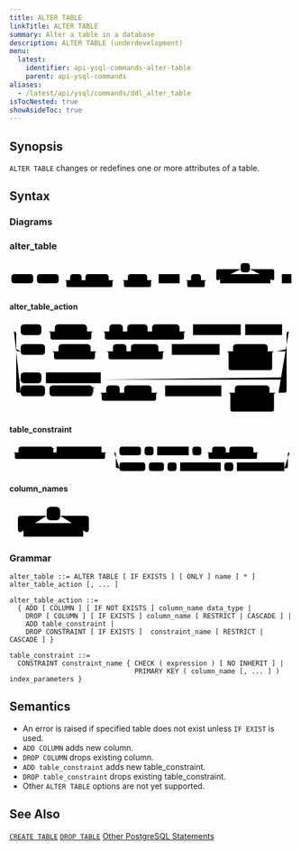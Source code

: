 ```yaml
---
title: ALTER TABLE
linkTitle: ALTER TABLE
summary: Alter a table in a database
description: ALTER TABLE (underdevelopment)
menu:
  latest:
    identifier: api-ysql-commands-alter-table
    parent: api-ysql-commands
aliases:
  - /latest/api/ysql/commands/ddl_alter_table
isTocNested: true
showAsideToc: true
---
```


## Synopsis
`ALTER TABLE` changes or redefines one or more attributes of a table.

## Syntax

### Diagrams

### alter_table
<svg class="rrdiagram" version="1.1" xmlns:xlink="http://www.w3.org/1999/xlink" xmlns="http://www.w3.org/2000/svg" width="744" height="78" viewbox="0 0 744 78"><path class="connector" d="M0 50h5m57 0h10m57 0h30m30 0h10m61 0h20m-136 0q5 0 5 5v8q0 5 5 5h111q5 0 5-5v-8q0-5 5-5m5 0h30m51 0h20m-86 0q5 0 5 5v8q0 5 5 5h61q5 0 5-5v-8q0-5 5-5m5 0h10m55 0h30m26 0h20m-61 0q5 0 5 5v8q0 5 5 5h36q5 0 5-5v-8q0-5 5-5m5 0h30m-5 0q-5 0-5-5v-19q0-5 5-5h59m24 0h59q5 0 5 5v19q0 5-5 5m-5 0h30m25 0h5"/><rect class="literal" x="5" y="34" width="57" height="24" rx="7"/><text class="text" x="15" y="50">ALTER</text><rect class="literal" x="72" y="34" width="57" height="24" rx="7"/><text class="text" x="82" y="50">TABLE</text><rect class="literal" x="159" y="34" width="30" height="24" rx="7"/><text class="text" x="169" y="50">IF</text><rect class="literal" x="199" y="34" width="61" height="24" rx="7"/><text class="text" x="209" y="50">EXISTS</text><rect class="literal" x="310" y="34" width="51" height="24" rx="7"/><text class="text" x="320" y="50">ONLY</text><a xlink:href="../grammar_diagrams#name"><rect class="rule" x="391" y="34" width="55" height="24"/><text class="text" x="401" y="50">name</text></a><rect class="literal" x="476" y="34" width="26" height="24" rx="7"/><text class="text" x="486" y="50">*</text><rect class="literal" x="606" y="5" width="24" height="24" rx="7"/><text class="text" x="616" y="21">,</text><a xlink:href="../grammar_diagrams#alter-table-action"><rect class="rule" x="552" y="34" width="132" height="24"/><text class="text" x="562" y="50">alter_table_action</text></a><a xlink:href="../grammar_diagrams#]"><rect class="rule" x="714" y="34" width="25" height="24"/><text class="text" x="724" y="50">]</text></a></svg>

#### alter_table_action
<svg class="rrdiagram" version="1.1" xmlns:xlink="http://www.w3.org/1999/xlink" xmlns="http://www.w3.org/2000/svg" width="631" height="204" viewbox="0 0 631 204"><path class="connector" d="M0 21h25m46 0h30m71 0h20m-106 0q5 0 5 5v8q0 5 5 5h81q5 0 5-5v-8q0-5 5-5m5 0h30m30 0h10m45 0h10m61 0h20m-191 0q5 0 5 5v8q0 5 5 5h166q5 0 5-5v-8q0-5 5-5m5 0h10m106 0h10m82 0h20m-611 39q0 5 5 5h5m54 0h30m71 0h20m-106 0q5 0 5 5v8q0 5 5 5h81q5 0 5-5v-8q0-5 5-5m5 0h30m30 0h10m61 0h20m-136 0q5 0 5 5v8q0 5 5 5h111q5 0 5-5v-8q0-5 5-5m5 0h10m106 0h30m77 0h20m-107 24q0 5 5 5h5m77 0h5q5 0 5-5m-102-24q5 0 5 5v32q0 5 5 5h87q5 0 5-5v-32q0-5 5-5m5 0h17q5 0 5-5m-601 63q0 5 5 5h5m46 0h10m122 0h408q5 0 5-5m-606-102q5 0 5 5v126q0 5 5 5h5m54 0h10m96 0h30m30 0h10m61 0h20m-136 0q5 0 5 5v8q0 5 5 5h111q5 0 5-5v-8q0-5 5-5m5 0h10m125 0h30m77 0h20m-107 24q0 5 5 5h5m77 0h5q5 0 5-5m-102-24q5 0 5 5v32q0 5 5 5h87q5 0 5-5v-32q0-5 5-5m5 0h13q5 0 5-5v-126q0-5 5-5m5 0h5"/><rect class="literal" x="25" y="5" width="46" height="24" rx="7"/><text class="text" x="35" y="21">ADD</text><rect class="literal" x="101" y="5" width="71" height="24" rx="7"/><text class="text" x="111" y="21">COLUMN</text><rect class="literal" x="222" y="5" width="30" height="24" rx="7"/><text class="text" x="232" y="21">IF</text><rect class="literal" x="262" y="5" width="45" height="24" rx="7"/><text class="text" x="272" y="21">NOT</text><rect class="literal" x="317" y="5" width="61" height="24" rx="7"/><text class="text" x="327" y="21">EXISTS</text><a xlink:href="../grammar_diagrams#column-name"><rect class="rule" x="408" y="5" width="106" height="24"/><text class="text" x="418" y="21">column_name</text></a><a xlink:href="../grammar_diagrams#data-type"><rect class="rule" x="524" y="5" width="82" height="24"/><text class="text" x="534" y="21">data_type</text></a><rect class="literal" x="25" y="49" width="54" height="24" rx="7"/><text class="text" x="35" y="65">DROP</text><rect class="literal" x="109" y="49" width="71" height="24" rx="7"/><text class="text" x="119" y="65">COLUMN</text><rect class="literal" x="230" y="49" width="30" height="24" rx="7"/><text class="text" x="240" y="65">IF</text><rect class="literal" x="270" y="49" width="61" height="24" rx="7"/><text class="text" x="280" y="65">EXISTS</text><a xlink:href="../grammar_diagrams#column-name"><rect class="rule" x="361" y="49" width="106" height="24"/><text class="text" x="371" y="65">column_name</text></a><rect class="literal" x="497" y="49" width="77" height="24" rx="7"/><text class="text" x="507" y="65">RESTRICT</text><rect class="literal" x="497" y="78" width="77" height="24" rx="7"/><text class="text" x="507" y="94">CASCADE</text><rect class="literal" x="25" y="112" width="46" height="24" rx="7"/><text class="text" x="35" y="128">ADD</text><a xlink:href="../grammar_diagrams#table-constraint"><rect class="rule" x="81" y="112" width="122" height="24"/><text class="text" x="91" y="128">table_constraint</text></a><rect class="literal" x="25" y="141" width="54" height="24" rx="7"/><text class="text" x="35" y="157">DROP</text><rect class="literal" x="89" y="141" width="96" height="24" rx="7"/><text class="text" x="99" y="157">CONSTRAINT</text><rect class="literal" x="215" y="141" width="30" height="24" rx="7"/><text class="text" x="225" y="157">IF</text><rect class="literal" x="255" y="141" width="61" height="24" rx="7"/><text class="text" x="265" y="157">EXISTS</text><a xlink:href="../grammar_diagrams#constraint-name"><rect class="rule" x="346" y="141" width="125" height="24"/><text class="text" x="356" y="157">constraint_name</text></a><rect class="literal" x="501" y="141" width="77" height="24" rx="7"/><text class="text" x="511" y="157">RESTRICT</text><rect class="literal" x="501" y="170" width="77" height="24" rx="7"/><text class="text" x="511" y="186">CASCADE</text></svg>

#### table_constraint
<svg class="rrdiagram" version="1.1" xmlns:xlink="http://www.w3.org/1999/xlink" xmlns="http://www.w3.org/2000/svg" width="790" height="78" viewbox="0 0 790 78"><path class="connector" d="M0 21h25m96 0h10m125 0h20m-266 0q5 0 5 5v8q0 5 5 5h241q5 0 5-5v-8q0-5 5-5m5 0h30m60 0h10m25 0h10m88 0h10m25 0h30m38 0h10m67 0h20m-150 0q5 0 5 5v8q0 5 5 5h125q5 0 5-5v-8q0-5 5-5m5 0h86m-494 0q5 0 5 5v34q0 5 5 5h5m72 0h10m42 0h10m25 0h10m113 0h10m25 0h10m132 0h5q5 0 5-5v-34q0-5 5-5m5 0h5"/><rect class="literal" x="25" y="5" width="96" height="24" rx="7"/><text class="text" x="35" y="21">CONSTRAINT</text><a xlink:href="../grammar_diagrams#constraint-name"><rect class="rule" x="131" y="5" width="125" height="24"/><text class="text" x="141" y="21">constraint_name</text></a><rect class="literal" x="306" y="5" width="60" height="24" rx="7"/><text class="text" x="316" y="21">CHECK</text><rect class="literal" x="376" y="5" width="25" height="24" rx="7"/><text class="text" x="386" y="21">(</text><a xlink:href="../grammar_diagrams#expression"><rect class="rule" x="411" y="5" width="88" height="24"/><text class="text" x="421" y="21">expression</text></a><rect class="literal" x="509" y="5" width="25" height="24" rx="7"/><text class="text" x="519" y="21">)</text><rect class="literal" x="564" y="5" width="38" height="24" rx="7"/><text class="text" x="574" y="21">NO</text><rect class="literal" x="612" y="5" width="67" height="24" rx="7"/><text class="text" x="622" y="21">INHERIT</text><rect class="literal" x="306" y="49" width="72" height="24" rx="7"/><text class="text" x="316" y="65">PRIMARY</text><rect class="literal" x="388" y="49" width="42" height="24" rx="7"/><text class="text" x="398" y="65">KEY</text><rect class="literal" x="440" y="49" width="25" height="24" rx="7"/><text class="text" x="450" y="65">(</text><a xlink:href="../grammar_diagrams#column-names"><rect class="rule" x="475" y="49" width="113" height="24"/><text class="text" x="485" y="65">column_names</text></a><rect class="literal" x="598" y="49" width="25" height="24" rx="7"/><text class="text" x="608" y="65">)</text><a xlink:href="../grammar_diagrams#index-parameters"><rect class="rule" x="633" y="49" width="132" height="24"/><text class="text" x="643" y="65">index_parameters</text></a></svg>

#### column_names
<svg class="rrdiagram" version="1.1" xmlns:xlink="http://www.w3.org/1999/xlink" xmlns="http://www.w3.org/2000/svg" width="156" height="63" viewbox="0 0 156 63"><path class="connector" d="M0 50h25m-5 0q-5 0-5-5v-19q0-5 5-5h46m24 0h46q5 0 5 5v19q0 5-5 5m-5 0h25"/><rect class="literal" x="66" y="5" width="24" height="24" rx="7"/><text class="text" x="76" y="21">,</text><a xlink:href="../grammar_diagrams#column-name"><rect class="rule" x="25" y="34" width="106" height="24"/><text class="text" x="35" y="50">column_name</text></a></svg>

### Grammar
```
alter_table ::= ALTER TABLE [ IF EXISTS ] [ ONLY ] name [ * ] alter_table_action [, ... ]

alter_table_action ::=
  { ADD [ COLUMN ] [ IF NOT EXISTS ] column_name data_type |
    DROP [ COLUMN ] [ IF EXISTS ] column_name [ RESTRICT | CASCADE ] |
    ADD table_constraint |
    DROP CONSTRAINT [ IF EXISTS ]  constraint_name [ RESTRICT | CASCADE ] }

table_constraint ::=
  CONSTRAINT constraint_name { CHECK ( expression ) [ NO INHERIT ] |
                               PRIMARY KEY ( column_name [, ... ] ) index_parameters }
```

## Semantics

- An error is raised if specified table does not exist unless `IF EXIST` is used.
- `ADD COLUMN` adds new column.
- `DROP COLUMN` drops existing column.
- `ADD table_constraint` adds new table_constraint.
- `DROP table_constraint` drops existing table_constraint.
- Other `ALTER TABLE` options are not yet supported.

## See Also
[`CREATE TABLE`](../ddl_create_table)
[`DROP TABLE`](../ddl_drop_table)
[Other PostgreSQL Statements](..)
